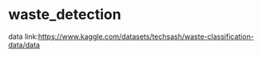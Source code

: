 # waste_detection
data link:https://www.kaggle.com/datasets/techsash/waste-classification-data/data
